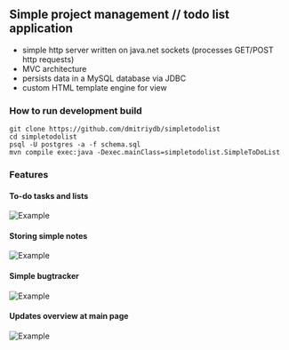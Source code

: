 ## Simple project management // todo list application 

- simple http server written on java.net sockets (processes GET/POST http requests)
- MVC architecture
- persists data in a MySQL database via JDBC 
- custom HTML template engine for view

### How to run development build

```
git clone https://github.com/dmitriydb/simpletodolist
cd simpletodolist 
psql -U postgres -a -f schema.sql
mvn compile exec:java -Dexec.mainClass=simpletodolist.SimpleToDoList
```

### Features
#### To-do tasks and lists
![Example](https://files.catbox.moe/5befse.png)

#### Storing simple notes
![Example](https://files.catbox.moe/wfi4ef.png)

#### Simple bugtracker
![Example](https://files.catbox.moe/8nu4fq.png)

#### Updates overview at main page

![Example](https://files.catbox.moe/4wt5mg.png)

